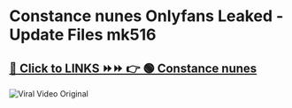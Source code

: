 
 # Constance nunes Onlyfans Leaked - Update Files mk516

## <h2><a href="https://clipsfans.com/Constance_nunes&ref=git">🔗 Click to LINKS ⏩⏩ 👉 🟢 Constance nunes </a></h2>

<a href="https://clipsfans.com/Constance_nunes&ref=git" rel="nofollow" data-target="animated-image.originalLink"><img src="https://i.ibb.co.com/xMMVF88/686577567.gif" alt="Viral Video Original" style="max-width: 100%; display: inline-block;" data-target="animated-image.originalImage"></a>

